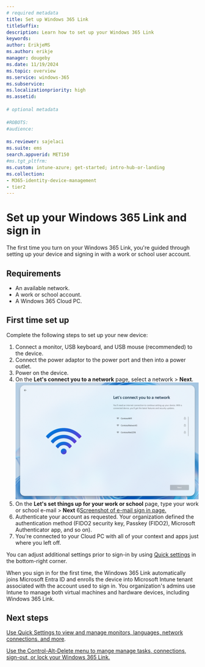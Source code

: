 ```yaml
---
# required metadata
title: Set up Windows 365 Link
titleSuffix:
description: Learn how to set up your Windows 365 Link
keywords:
author: ErikjeMS  
ms.author: erikje
manager: dougeby
ms.date: 11/19/2024
ms.topic: overview
ms.service: windows-365
ms.subservice:
ms.localizationpriority: high
ms.assetid: 

# optional metadata

#ROBOTS:
#audience:

ms.reviewer: sajelaci
ms.suite: ems
search.appverid: MET150
#ms.tgt_pltfrm:
ms.custom: intune-azure; get-started; intro-hub-or-landing
ms.collection:
- M365-identity-device-management
- tier2
---
```


# Set up your Windows 365 Link and sign in

The first time you turn on your Windows 365 Link, you're guided through setting up your device and signing in with a work or school user account.

## Requirements

- An available network.
- A work or school account.
- A Windows 365 Cloud PC.

## First time set up

Complete the following steps to set up your new device:

1. Connect a monitor, USB keyboard, and USB mouse (recommended) to the device.
2. Connect the power adaptor to the power port and then into a power outlet.
3. Power on the device.
4. On the **Let's connect you to a network** page, select a network > **Next**.
![Screenshot of network connect page.](media/setup/connect-network.png)
5. On the **Let's set things up for your work or school** page, type your work or school e-mail > **Next**
6[Screenshot of e-mail sign in page.](media/setup/email-sign-in.png)
7. Authenticate your account as requested. Your organization defined the authentication method (FIDO2 security key, Passkey (FIDO2), Microsoft Authenticator app, and so on).
8. You're connected to your Cloud PC with all of your context and apps just where you left off.

You can adjust additional settings prior to sign-in by using [Quick settings](quick-settings.md) in the bottom-right corner.

When you sign in for the first time, the Windows 365 Link automatically joins Microsoft Entra ID and enrolls the device into Microsoft Intune tenant associated with the account used to sign in. You organization's admins use Intune to manage both virtual machines and hardware devices, including Windows 365 Link.

<!-- ########################## -->
## Next steps

[Use Quick Settings to view and manage monitors, languages, network connections, and more](quick-settings.md).

[Use the Control-Alt-Delete menu to mange manage tasks, connections, sign-out, or lock your Windows 365 Link.](control-alt-delete.md)
